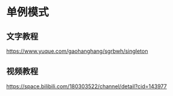 # 单例模式

## 文字教程

https://www.yuque.com/gaohanghang/sgrbwh/singleton

## 视频教程

https://space.bilibili.com/180303522/channel/detail?cid=143977


